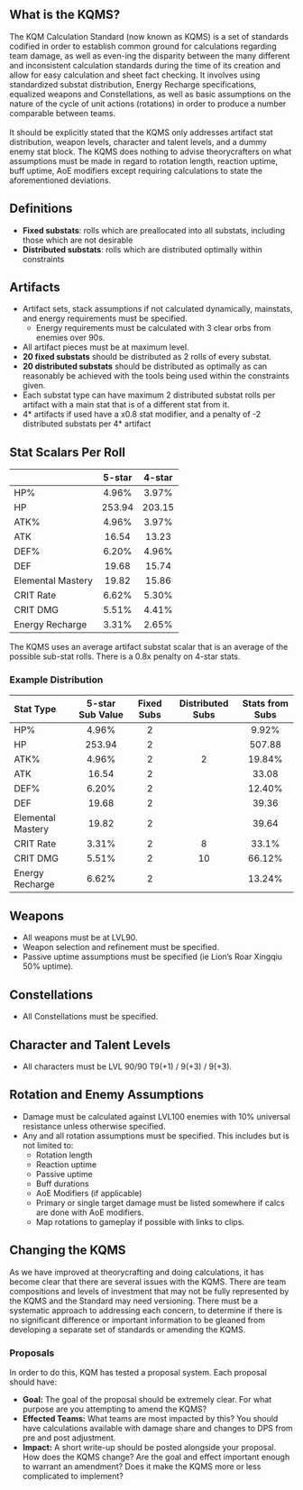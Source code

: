## What is the KQMS?
The KQM Calculation Standard (now known as KQMS) is a set of standards codified in order to establish common ground for calculations regarding team damage, as well as even-ing the disparity between the many different and inconsistent calculation standards during the time of its creation and allow for easy calculation and sheet fact checking. It involves using standardized substat distribution, Energy Recharge specifications, equalized weapons and Constellations, as well as basic assumptions on the nature of the cycle of unit actions (rotations) in order to produce a number comparable between teams. 
<br></br>
It should be explicitly stated that the KQMS only addresses artifact stat distribution, weapon levels, character and talent levels, and a dummy enemy stat block. The KQMS does nothing to advise theorycrafters on what assumptions must be made in regard to rotation length, reaction uptime, buff uptime, AoE modifiers except requiring calculations to state the aforementioned deviations.


## Definitions
- **Fixed substats**: rolls which are preallocated into all substats, including those which are not desirable
- **Distributed substats**: rolls which are distributed optimally within constraints

## Artifacts
- Artifact sets, stack assumptions if not calculated dynamically, mainstats, and energy requirements must be specified.
    - Energy requirements must be calculated with 3 clear orbs from enemies over 90s.
- All artifact pieces must be at maximum level.
- **20 fixed substats** should be distributed as 2 rolls of every substat.
- **20 distributed substats** should be distributed as optimally as can reasonably be achieved with the tools being used within the constraints given.
- Each substat type can have maximum 2 distributed substat rolls per artifact with a main stat that is of a different stat from it.
- 4* artifacts if used have a x0.8 stat modifier, and a penalty of -2 distributed substats per 4* artifact

## Stat Scalars Per Roll
|                   | <div class="s5">5-star</div> | <div class="s4">4-star</div> |
|:------------------|:----------------------------:|:----------------------------:|
| HP%               |                        4.96% |                        3.97% |
| HP                |                       253.94 |                       203.15 |
| ATK%              |                        4.96% |                        3.97% |
| ATK               |                        16.54 |                        13.23 |
| DEF%              |                        6.20% |                        4.96% |
| DEF               |                        19.68 |                        15.74 |
| Elemental Mastery |                        19.82 |                        15.86 |
| CRIT Rate         |                        6.62% |                        5.30% |
| CRIT DMG       |                        5.51% |                        4.41% |
| Energy Recharge   |                        3.31% |                        2.65% |

The KQMS uses an average artifact substat scalar that is an average of the possible sub-stat rolls. There is a 0.8x penalty on 4-star stats.

### Example Distribution

 **Stat Type**         | **<div class="s5">5-star Sub Value</div>** | **Fixed Subs** | **Distributed Subs** | **Stats from Subs** 
|:---------------------|:-------------------------------------:|:--------------:|:--------------------:|:---------:
 HP%               | 4.96%                                 | 2              |                      | 9.92%     
 HP                | 253.94                                | 2              |                      | 507.88    
 ATK%              | 4.96%                                 | 2              | 2                    | 19.84%    
 ATK               | 16.54                                 | 2              |                      | 33.08     
 DEF%              | 6.20%                                 | 2              |                      | 12.40%    
 DEF               | 19.68                                 | 2              |                      | 39.36     
 Elemental Mastery | 19.82                                 | 2              |                      | 39.64     
 CRIT Rate         | 3.31%                                 | 2              | 8                    | 33.1%     
 CRIT DMG          | 5.51%                                 | 2              | 10                   | 66.12%    
 Energy Recharge   | 6.62%                                 | 2              |                      | 13.24%    


 <!--![](/kqms/example_distribution.png) -->

## Weapons
- All weapons must be at LVL90.
- Weapon selection and refinement must be specified.
- Passive uptime assumptions must be specified (ie Lion’s Roar Xingqiu 50% uptime).

## Constellations
- All Constellations must be specified.

## Character and Talent Levels
- All characters must be LVL 90/90 T9(+1) / 9(+3) / 9(+3).

## Rotation and Enemy Assumptions
- Damage must be calculated against LVL100 enemies with 10% universal resistance unless otherwise specified. 
- Any and all rotation assumptions must be specified. This includes but is not limited to:
    - Rotation length
    - Reaction uptime
    - Passive uptime
    - Buff durations
    - AoE Modifiers (if applicable)
    - Primary or single target damage must be listed somewhere if calcs are done with AoE modifiers.
    - Map rotations to gameplay if possible with links to clips.

## Changing the KQMS
As we have improved at theorycrafting and doing calculations, it has become clear that there are several issues with the KQMS. There are team compositions and levels of investment that may not be fully represented by the KQMS and the Standard may need versioning. There must be a systematic approach to addressing each concern, to determine if there is no significant difference or important information to be gleaned from developing a separate set of standards or amending the KQMS.


### Proposals
In order to do this, KQM has tested a proposal system. Each proposal should have:
- **Goal:** The goal of the proposal should be extremely clear. For what purpose are you attempting to amend the KQMS?
- **Effected Teams:** What teams are most impacted by this? You should have calculations available with damage share and changes to DPS from pre and post adjustment.
- **Impact:** A short write-up should be posted alongside your proposal. How does the KQMS change? Are the goal and effect important enough to warrant an amendment? Does it make the KQMS more or less complicated to implement?

